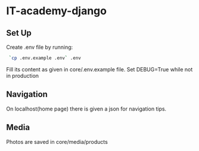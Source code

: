 # IT-academy-django

## Set Up
 Create .env file by running:
 ```bash
  `cp .env.example .env` .env 
 ```
 Fill its content as given in core/.env.example file.
 Set DEBUG=True while not in production

## Navigation
 On localhost(home page) there is given a json
 for navigation tips.

## Media
 Photos are saved in core/media/products